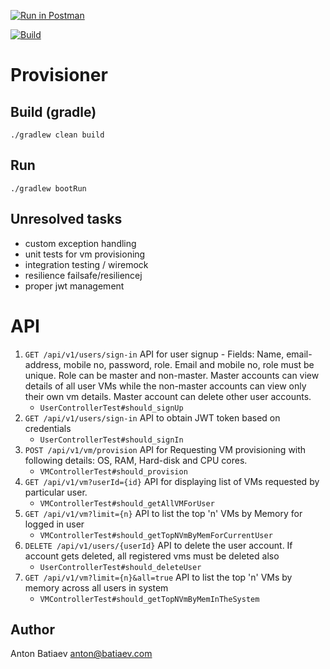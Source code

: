 [![Run in Postman](https://run.pstmn.io/button.svg)](https://god.gw.postman.com/run-collection/19595341-a0c0b8b2-f1de-44e2-9ec3-bbf19e68214f?action=collection%2Ffork&collection-url=entityId%3D19595341-a0c0b8b2-f1de-44e2-9ec3-bbf19e68214f%26entityType%3Dcollection%26workspaceId%3Dcbb5f2a7-665d-41f3-830c-ac8fdd9986e3)

[![Build](https://github.com/batiaev/provisioner/actions/workflows/gradle.yml/badge.svg?branch=main)](https://github.com/batiaev/provisioner/actions/workflows/gradle.yml)

# Provisioner

## Build (gradle)
`./gradlew clean build`

## Run
`./gradlew bootRun`

## Unresolved tasks
- custom exception handling
- unit tests for vm provisioning
- integration testing / wiremock
- resilience failsafe/resiliencej
- proper jwt management

# API
1. `GET /api/v1/users/sign-in` API for user signup - Fields: Name, email-address, mobile no, password, role. Email and mobile no, role must be unique. Role can be master and non-master. Master accounts can view details of all user VMs while the non-master accounts can view only their own vm details. Master account can delete other user accounts.
   - `UserControllerTest#should_signUp`
2. `GET /api/v1/users/sign-in` API to obtain JWT token based on credentials
    - `UserControllerTest#should_signIn`
3. `POST /api/v1/vm/provision` API for Requesting VM provisioning with following details: OS, RAM, Hard-disk and CPU cores.
   - `VMControllerTest#should_provision`
4. `GET /api/v1/vm?userId={id}` API for displaying list of VMs requested by particular user.
    - `VMControllerTest#should_getAllVMForUser`
5. `GET /api/v1/vm?limit={n}` API to list the top 'n' VMs by Memory for logged in user
    - `VMControllerTest#should_getTopNVmByMemForCurrentUser`
6. `DELETE /api/v1/users/{userId}` API to delete the user account. If account gets deleted, all registered vms must be deleted also
   - `UserControllerTest#should_deleteUser`
7. `GET /api/v1/vm?limit={n}&all=true` API to list the top 'n' VMs by memory across all users in system
   - `VMControllerTest#should_getTopNVmByMemInTheSystem`

## Author
Anton Batiaev <anton@batiaev.com>

